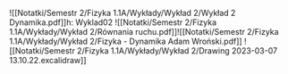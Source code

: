 ![[Notatki/Semestr 2/Fizyka 1.1A/Wykłady/Wykład 2/Wykład 2 Dynamika.pdf]]h: Wyklad02
![[Notatki/Semestr 2/Fizyka 1.1A/Wykłady/Wykład 2/Równania ruchu.pdf]]![[Notatki/Semestr 2/Fizyka 1.1A/Wykłady/Wykład 2/Fizyka - Dynamika Adam Wroński.pdf]]
![[Notatki/Semestr 2/Fizyka 1.1A/Wykłady/Wykład 2/Drawing 2023-03-07 13.10.22.excalidraw]]